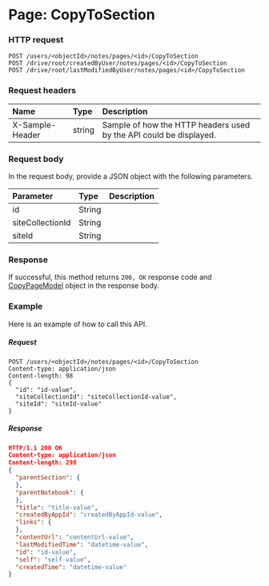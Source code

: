 # Page: CopyToSection


### HTTP request
```http
POST /users/<objectId>/notes/pages/<id>/CopyToSection
POST /drive/root/createdByUser/notes/pages/<id>/CopyToSection
POST /drive/root/lastModifiedByUser/notes/pages/<id>/CopyToSection

```
### Request headers
| Name       | Type | Description|
|:---------------|:--------|:----------|
| X-Sample-Header  | string  | Sample of how the HTTP headers used by the API could be displayed.|

### Request body
In the request body, provide a JSON object with the following parameters.

| Parameter	   | Type	|Description|
|:---------------|:--------|:----------|
|id|String||
|siteCollectionId|String||
|siteId|String||

### Response
If successful, this method returns `200, OK` response code and [CopyPageModel](../resources/copypagemodel.md) object in the response body.

### Example
Here is an example of how to call this API.
##### Request
```http
POST /users/<objectId>/notes/pages/<id>/CopyToSection
Content-type: application/json
Content-length: 98
{
  "id": "id-value",
  "siteCollectionId": "siteCollectionId-value",
  "siteId": "siteId-value"
}
```
##### Response
```json
HTTP/1.1 200 OK
Content-type: application/json
Content-length: 298
{
  "parentSection": {
  },
  "parentNotebook": {
  },
  "title": "title-value",
  "createdByAppId": "createdByAppId-value",
  "links": {
  },
  "contentUrl": "contentUrl-value",
  "lastModifiedTime": "datetime-value",
  "id": "id-value",
  "self": "self-value",
  "createdTime": "datetime-value"
}
```

<!-- uuid: 599ea861-a6e6-4ed1-96b7-4eb4fd9afa05
2015-10-12 23:28:11 UTC -->